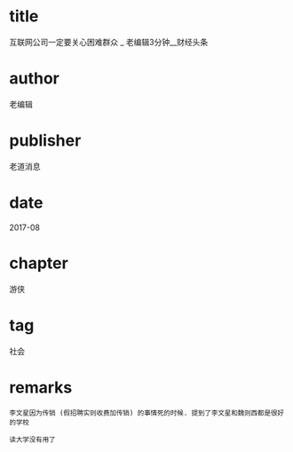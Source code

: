 # title
互联网公司一定要关心困难群众 _ 老编辑3分钟__财经头条

# author
老编辑

# publisher
老道消息

# date
2017-08

# chapter
游侠

# tag
社会

# remarks
`李文星因为传销 (假招聘实则收费加传销) 的事情死的时候. 提到了李文星和魏则西都是很好的学校`

`读大学没有用了`